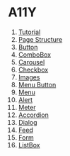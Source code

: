 # A11Y

<ol>
  <li>
    <a href="https://github.com/wonjin-dev/web-accessibility/blob/master/Tutorial.md">
      Tutorial
    </a>
  </li>
  <li>
    <a href="https://github.com/wonjin-dev/web-accessibility/blob/master/Page Structure.md">
      Page Structure
    </a>
  </li>
  <li>
    <a href="https://github.com/wonjin-dev/web-accessibility/blob/master/Button.md">
      Button
    </a>
  </li>
  <li>
    <a href="https://github.com/wonjin-dev/web-accessibility/blob/master/ComboBox.md">
      ComboBox
    </a>
  </li>
  <li>
    <a href="https://github.com/wonjin-dev/web-accessibility/blob/master/Carousel.md">
      Carousel
    </a>
  </li>
  <li>
    <a href="https://github.com/wonjin-dev/web-accessibility/blob/main/Checkbox">
      Checkbox
    </a>
  </li>
  <li>
    <a href="https://github.com/wonjin-dev/web-accessibility/blob/main/Images">
      Images
    </a>
  </li>
  <li>
    <a href="https://github.com/wonjin-dev/web-accessibility/blob/main/Menu Button.md">
      Menu Button
    </a>
  </li>
  <li>
    <a href="https://github.com/wonjin-dev/web-accessibility/blob/main/Menu.md">
      Menu
    </a>
  </li>
  <li>
    <a href="https://github.com/wonjin-dev/web-accessibility/blob/main/Alert.md">
      Alert
    </a>
  </li>
  <li>
    <a href="https://github.com/wonjin-dev/web-accessibility/blob/main/Meter">
      Meter
    </a>
  </li>
  <li>
    <a href="https://github.com/wonjin-dev/web-accessibility/blob/main/Accordion">
      Accordion
    </a>
  </li>
  <li>
    <a href="https://github.com/wonjin-dev/web-accessibility/blob/main/Dialog.md">
      Dialog
    </a>
  </li>
  <li>
    <a href="https://github.com/wonjin-dev/web-accessibility/blob/main/Feed">
      Feed
    </a>
  </li>
  <li>
    <a href="https://github.com/wonjin-dev/web-accessibility/blob/main/Form.md">
      Form
    </a>
  </li>
  <li>
    <a href="https://github.com/wonjin-dev/web-accessibility/blob/main/ListBox.md">
      ListBox
    </a>
  </li>
</ol>

